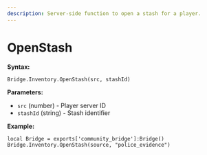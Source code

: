 ```yaml
---
description: Server-side function to open a stash for a player.
---
```


# OpenStash

**Syntax:**

```
Bridge.Inventory.OpenStash(src, stashId)
```

**Parameters:**

* `src` (number) - Player server ID
* `stashId` (string) - Stash identifier

**Example:**

```
local Bridge = exports['community_bridge']:Bridge()
Bridge.Inventory.OpenStash(source, "police_evidence")
```
